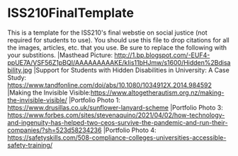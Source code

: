 # ISS210FinalTemplate
This is a template for the ISS210's final webstie on social justice (not required for students to use).
You should use this file to drop citations for all the images, articles, etc. that you use. 
Be sure to replace the following with your substitions.
|Masthead Picture: http://1.bp.blogspot.com/-EUF4-ppUE7A/VSF56Z1pBQI/AAAAAAAAAKE/kIis11bHJmw/s1600/Hidden%2Bdisability.jpg
|Support for Students with Hidden Disabilities in University: A Case Study: https://www.tandfonline.com/doi/abs/10.1080/1034912X.2014.984592
|Making the Invisible Visible:https://www.altogetherautism.org.nz/making-the-invisible-visible/
|Portfolio Photo 1: https://www.drusillas.co.uk/sunflower-lanyard-scheme
|Portfolio Photo 3: https://www.forbes.com/sites/stevenaquino/2021/04/02/how-technology-and-ingenuity-has-helped-two-ceos-survive-the-pandemic-and-run-their-companies/?sh=523d58234236
|Portfolio Photo 4: https://safetyskills.com/508-compliance-colleges-universities-accessible-safety-training/

